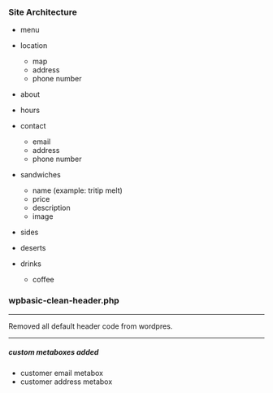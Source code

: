 ### Site Architecture

 - menu

 - location
    - map
    - address
    - phone number

 - about

 - hours

 - contact
    - email
    - address
    - phone number

 - sandwiches
    - name (example: tritip melt)
    - price
    - description
    - image

  - sides
  - deserts
  - drinks
     - coffee



### wpbasic-clean-header.php
---
Removed all default header code from wordpres.



---
##### custom metaboxes added
 - customer email metabox
 - customer address metabox